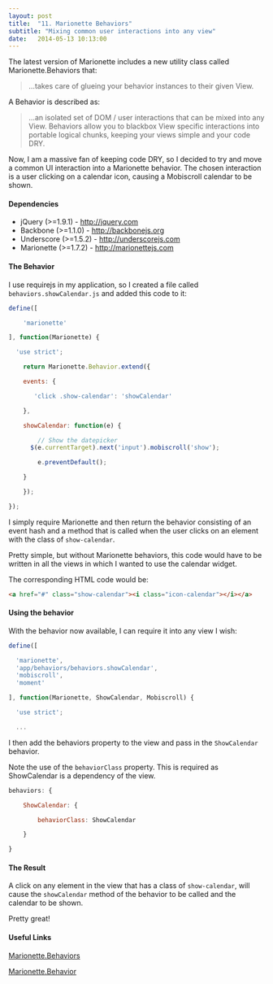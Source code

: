 ```yaml
---
layout: post
title:  "11. Marionette Behaviors"
subtitle: "Mixing common user interactions into any view"
date:   2014-05-13 10:13:00
---
```


The latest version of Marionette includes a new utility class called Marionette.Behaviors that:

> ...takes care of glueing your behavior instances to their given View.

A Behavior is described as:

> ...an isolated set of DOM / user interactions that can be mixed into any View. Behaviors allow you to blackbox View specific interactions into portable logical chunks, keeping your views simple and your code DRY.

Now, I am a massive fan of keeping code DRY, so I decided to try and move a common UI interaction into a Marionette behavior. The chosen interaction is a user clicking on a calendar icon, causing a Mobiscroll calendar to be shown.

#### Dependencies

* jQuery (>=1.9.1) - http://jquery.com
* Backbone (>=1.1.0) - http://backbonejs.org
* Underscore (>=1.5.2) - http://underscorejs.com
* Marionette (>=1.7.2) - http://marionettejs.com

#### The Behavior

I use requirejs in my application, so I created a file called `behaviors.showCalendar.js` and added this code to it:

```js
define([

	'marionette'

], function(Marionette) {

  'use strict';

	return Marionette.Behavior.extend({

    events: {

       'click .show-calendar': 'showCalendar'

    },

    showCalendar: function(e) {

    	// Show the datepicker
      $(e.currentTarget).next('input').mobiscroll('show');

    	e.preventDefault();

    }

	});

});
```

I simply require Marionette and then return the behavior consisting of an event hash and a method that is called when the user clicks on an element with the class of `show-calendar`.

Pretty simple, but without Marionette behaviors, this code would have to be written in all the views in which I wanted to use the calendar widget.

The corresponding HTML code would be:

```html
<a href="#" class="show-calendar"><i class="icon-calendar"></i></a>
```

#### Using the behavior

With the behavior now available, I can require it into any view I wish:

```js
define([

  'marionette',
  'app/behaviors/behaviors.showCalendar',
  'mobiscroll',
  'moment'

], function(Marionette, ShowCalendar, Mobiscroll) {

  'use strict';

  ...
```

I then add the behaviors property to the view and pass in the `ShowCalendar` behavior.

Note the use of the `behaviorClass` property. This is required as ShowCalendar is a dependency of the view.

```js
behaviors: {

	ShowCalendar: {

		behaviorClass: ShowCalendar

	}

}
```

#### The Result

A click on any element in the view that has a class of `show-calendar`, will cause the `showCalendar` method of the behavior to be called and the calendar to be shown.

Pretty great!

#### Useful Links

[Marionette.Behaviors](https://github.com/marionettejs/backbone.marionette/blob/master/docs/marionette.behaviors.md)

[Marionette.Behavior](https://github.com/marionettejs/backbone.marionette/blob/master/docs/marionette.behavior.md)